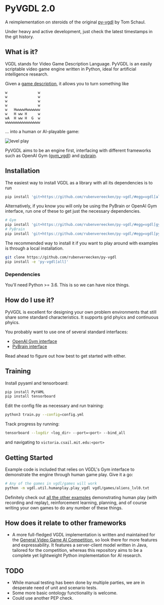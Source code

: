 # PyVGDL 2.0

A reimplementation on steroids
of the original
[py-vgdl](https://github.com/schaul/py-vgdl/)
by Tom Schaul.

Under heavy and active development,
just check the latest timestamps in the git history.


## What is it?

VGDL stands for
Video Game Description Language.
PyVGDL is an easily scriptable video game engine written in Python,
ideal for artificial intelligence research.

Given a [game description](examples/continuousphysics/platformer.txt),
it allows you to turn something like
```
w              w
w              w
w              w
w              w
w   HwwwwHwwwwww
w   H ww H     w
wA  H ww H  G  w
wwwwwwwwwwwwwwww
```
… into a human or AI-playable game:

![level play](examples/continuousphysics/left_to_right_play.png)

PyVGDL aims to be an engine first,
interfacing with
different frameworks
such as OpenAI Gym ([gym_vgdl](https://github.com/EndingCredits/gym_vgdl))
and [pybrain](vgdl/interfaces/pybrain.py).


## Installation
The easiest way to install VGDL as a library
with all its dependencies
is to run
```bash
pip install 'git+https://github.com/rubenvereecken/py-vgdl/#egg=vgdl[all]'
```
Alternatively,
if you know you will only be using
the PyBrain or OpenAI Gym interface,
run one of these
to get just the necessary dependencies.
```bash
# Gym
pip install 'git+https://github.com/rubenvereecken/py-vgdl/#egg=vgdl[gym]'
# PyBrain
pip install 'git+https://github.com/rubenvereecken/py-vgdl/#egg=vgdl[pybrain]'
```

The recommended way to install it if you want to play around
with examples is through a local installation.
```bash
git clone https://github.com/rubenvereecken/py-vgdl
pip install -e 'py-vgdl[all]'
```

### Dependencies
You'll need Python >= 3.6.
This is so we can have nice things.


## How do I use it?

PyVGDL is excellent for designing your own problem environments
that still share some standard characteristics.
It supports grid phyics and
continuous phyics.

You probably want to use
one of several standard interfaces:
- [OpenAI Gym interface](vgdl/interfaces/gym)
- [PyBrain interface](vgdl/interfaces/pybrain)

Read ahead to figure out how best to get started with either.

## Training
Install pyyaml and tensorboard:
```bash
pip install PyYAML
pip install tensorboard
```

Edit the config file as necessary and run training:
```bash
python3 train.py --config=config.yml
```

Track progress by running:
```bash
tensorboard --logdir <log_dir> --port=<port> --bind_all
```
and navigating to `victoria.csail.mit.edu:<port>`

## Getting Started

Example code is included that relies on VGDL's Gym interface
to demonstrate the engine through human game play.
Give it a go:
```bash
# Any of the games in vgdl/games will work
python -m vgdl.util.humanplay.play_vgdl vgdl/games/aliens_lvl0.txt
```
Definitely check out
[all the other examples](examples/README.md)
demonstrating human play (with recording and replay),
reinforcement learning, planning,
and of course writing your own games to do any number of these things.


## How does it relate to other frameworks

- A more full-fledged VGDL implementation is written and maintained
for the [General Video Game AI Competition](http://www.gvgai.net/),
so look there for more features and expressability.
It features a server-client model written in Java,
tailored for the competition,
whereas this repository
aims to be a complete yet lightweight
Python implementation
for AI research.

## TODO
- While manual testing has been done by multiple parties,
  we are in desperate need of unit and scenario tests.
- Some more basic ontology functionality is welcome.
- Could use another PEP check.
